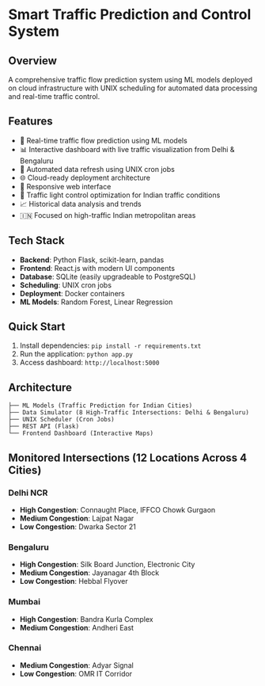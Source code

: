 # Smart Traffic Prediction and Control System

## Overview
A comprehensive traffic flow prediction system using ML models deployed on cloud infrastructure with UNIX scheduling for automated data processing and real-time traffic control.

## Features
- 🚦 Real-time traffic flow prediction using ML models
- 📊 Interactive dashboard with live traffic visualization from Delhi & Bengaluru
- 🔄 Automated data refresh using UNIX cron jobs
- 🌐 Cloud-ready deployment architecture
- 📱 Responsive web interface
- 🎯 Traffic light control optimization for Indian traffic conditions
- 📈 Historical data analysis and trends
- 🇮🇳 Focused on high-traffic Indian metropolitan areas

## Tech Stack
- **Backend**: Python Flask, scikit-learn, pandas
- **Frontend**: React.js with modern UI components
- **Database**: SQLite (easily upgradeable to PostgreSQL)
- **Scheduling**: UNIX cron jobs
- **Deployment**: Docker containers
- **ML Models**: Random Forest, Linear Regression

## Quick Start
1. Install dependencies: `pip install -r requirements.txt`
2. Run the application: `python app.py`
3. Access dashboard: `http://localhost:5000`

## Architecture
```
├── ML Models (Traffic Prediction for Indian Cities)
├── Data Simulator (8 High-Traffic Intersections: Delhi & Bengaluru)
├── UNIX Scheduler (Cron Jobs)
├── REST API (Flask)
└── Frontend Dashboard (Interactive Maps)
```

## Monitored Intersections (12 Locations Across 4 Cities)

### Delhi NCR
- **High Congestion**: Connaught Place, IFFCO Chowk Gurgaon
- **Medium Congestion**: Lajpat Nagar
- **Low Congestion**: Dwarka Sector 21

### Bengaluru
- **High Congestion**: Silk Board Junction, Electronic City
- **Medium Congestion**: Jayanagar 4th Block
- **Low Congestion**: Hebbal Flyover

### Mumbai
- **High Congestion**: Bandra Kurla Complex
- **Medium Congestion**: Andheri East

### Chennai
- **Medium Congestion**: Adyar Signal
- **Low Congestion**: OMR IT Corridor